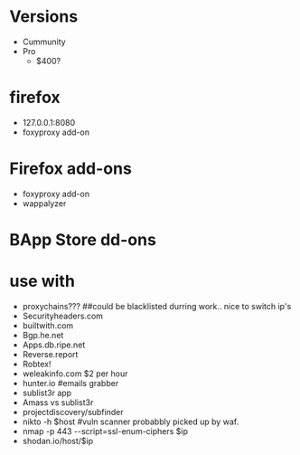 # Versions
- Cummunity
- Pro
  - $400?

# firefox
  - 127.0.0.1:8080
  - foxyproxy add-on

# Firefox add-ons
- foxyproxy add-on
- wappalyzer

# BApp Store dd-ons 

# use with
- proxychains??? ##could be blacklisted durring work.. nice to switch ip's
- Securityheaders.com
- builtwith.com
- Bgp.he.net
- Apps.db.ripe.net
- Reverse.report
- Robtex!
- weleakinfo.com $2 per hour
- hunter.io #emails grabber
- sublist3r app
- Amass vs sublist3r
- projectdiscovery/subfinder
- nikto -h $host #vuln scanner probabbly picked up by waf.
- nmap -p 443 --script=ssl-enum-ciphers $ip
- shodan.io/host/$ip